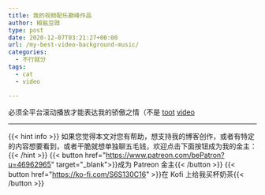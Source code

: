 ```yaml
---
title: 我的视频配乐巅峰作品
author: 椒盐豆豉
type: post
date: 2020-12-07T03:21:27+00:00
url: /my-best-video-background-music/
categories:
  - 不行就分
tags:
  - cat
  - video

---
```

必须全平台滚动播放才能表达我的骄傲之情（不是
[toot](https://douchi.space/@mtfront/105336586286026656)
[video](https://media.douchi.space/douchi/media_attachments/files/105/336/579/147/137/812/original/3a9e7095eda0776d.mp4)

---
{{< hint info >}}
如果您觉得本文对您有帮助，想支持我的博客创作，或者有特定的内容想要看到，或者干脆就想单独聊五毛钱，欢迎点击下面按钮成为我的金主：
{{< /hint >}}
{{< button href="https://www.patreon.com/bePatron?u=46962965" target="_blank">}}成为 Patreon 金主{{< /button >}}
{{< button href="https://ko-fi.com/S6S130C16" >}}在 Kofi 上给我买杯奶茶{{< /button >}}